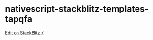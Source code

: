 # nativescript-stackblitz-templates-tapqfa

[Edit on StackBlitz ⚡️](https://stackblitz.com/edit/nativescript-stackblitz-templates-tapqfa)